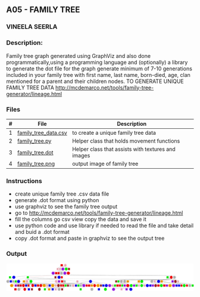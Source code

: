 ## A05 - FAMILY TREE
### VINEELA SEERLA
### Description:

Family tree graph generated using GraphViz and also done programmatically,using a programming language and (optionally) a library to generate the dot file for the graph
generate minimum of 7-10 generations included in your family tree with first name, last name, born-died, age, clan mentioned for a parent and their children nodes.
TO GENERATE UNIQUE FAMILY TREE DATA http://mcdemarco.net/tools/family-tree-generator/lineage.html 

### Files

|   #   | File                                         | Description                                        |
| :---: | -----------------------------                | -------------------------------------------------- |
|   1   | [family_tree_data.csv](family_tree_data.csv) | to create a unique family tree data                |
|   2   | [family_tree.py](family_tree.py)             | Helper class that holds movement functions         |
|   3   | [family_tree.dot](family_tree.dot)           | Helper class that assists with textures and images |
|   4   | [family_tree.png](family_tree.png)           | output image of family tree                        |


### Instructions

- create unique family tree .csv data file 
- generate .dot format using python
- use graphviz to see the family tree output
- go to http://mcdemarco.net/tools/family-tree-generator/lineage.html
- fill the columns go csv view copy the data and save it
- use python code and use library if needed to read the file and take detail and buid a .dot format
- copy .dot format and paste in graphviz to see the output tree

### Output
<img align="left" src="https://github.com/vineelajyothi1996/4883-Software-Tools-seerla/blob/main/Assignments/A05/family_tree.png">

